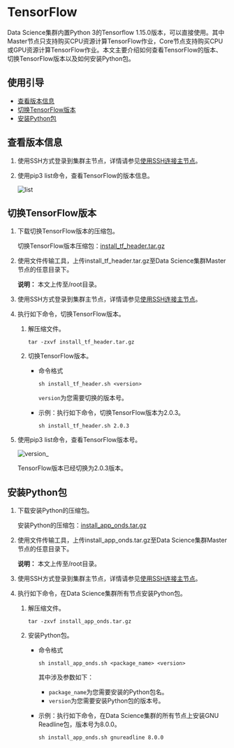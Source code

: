 # TensorFlow

Data Science集群内置Python 3的Tensorflow 1.15.0版本，可以直接使用。其中Master节点只支持购买CPU资源计算TensorFlow作业，Core节点支持购买CPU或GPU资源计算TensorFlow作业。本文主要介绍如何查看TensorFlow的版本、切换TensorFlow版本以及如何安装Python包。

## 使用引导

-   [查看版本信息](#section_atn_bt2_ja8)
-   [切换TensorFlow版本](#section_5k4_ulm_lnm)
-   [安装Python包](#section_7a6_a0f_u2e)

## 查看版本信息

1.  使用SSH方式登录到集群主节点，详情请参见[使用SSH连接主节点](/cn.zh-CN/集群管理/集群配置/连接集群/使用SSH连接主节点.md)。

2.  使用pip3 list命令，查看TensorFlow的版本信息。

    ![list](https://static-aliyun-doc.oss-accelerate.aliyuncs.com/assets/img/zh-CN/9349449951/p127294.png)


## 切换TensorFlow版本

1.  下载切换TensorFlow版本的压缩包。

    切换TensorFlow版本压缩包：[install\_tf\_header.tar.gz](http://docs-aliyun.cn-hangzhou.oss.aliyun-inc.com/assets/attach/183066/cn_zh/1605595674996/install_tf_header.tar.gz)

2.  使用文件传输工具，上传install\_tf\_header.tar.gz至Data Science集群Master节点的任意目录下。

    **说明：** 本文上传至/root目录。

3.  使用SSH方式登录到集群主节点，详情请参见[使用SSH连接主节点](/cn.zh-CN/集群管理/集群配置/连接集群/使用SSH连接主节点.md)。

4.  执行如下命令，切换TensorFlow版本。

    1.  解压缩文件。

        ```
        tar -zxvf install_tf_header.tar.gz
        ```

    2.  切换TensorFlow版本。

        -   命令格式

            ```
            sh install_tf_header.sh <version>
            ```

            `version`为您需要切换的版本号。

        -   示例：执行如下命令，切换TensorFlow版本为2.0.3。

            ```
            sh install_tf_header.sh 2.0.3
            ```

5.  使用pip3 list命令，查看TensorFlow版本号。

    ![version_](https://static-aliyun-doc.oss-accelerate.aliyuncs.com/assets/img/zh-CN/2337525061/p182193.png)

    TensorFlow版本已经切换为2.0.3版本。


## 安装Python包

1.  下载安装Python的压缩包。

    安装Python的压缩包：[install\_app\_onds.tar.gz](http://docs-aliyun.cn-hangzhou.oss.aliyun-inc.com/assets/attach/183066/cn_zh/1605595697817/install_app_onds.tar.gz)

2.  使用文件传输工具，上传install\_app\_onds.tar.gz至Data Science集群Master节点的任意目录下。

    **说明：** 本文上传至/root目录。

3.  使用SSH方式登录到集群主节点，详情请参见[使用SSH连接主节点](/cn.zh-CN/集群管理/集群配置/连接集群/使用SSH连接主节点.md)。

4.  执行如下命令，在Data Science集群所有节点安装Python包。

    1.  解压缩文件。

        ```
        tar -zxvf install_app_onds.tar.gz
        ```

    2.  安装Python包。

        -   命令格式

            ```
            sh install_app_onds.sh <package_name> <version>
            ```

            其中涉及参数如下：

            -   `package_name`为您需要安装的Python包名。
            -   `version`为您需要安装Python包的版本号。
        -   示例：执行如下命令，在Data Science集群的所有节点上安装GNU Readline包，版本号为8.0.0。

            ```
            sh install_app_onds.sh gnureadline 8.0.0
            ```


